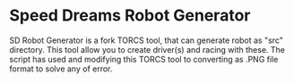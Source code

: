 # Speed Dreams Robot Generator
SD Robot Generator is a fork TORCS tool, that can generate robot as "src" directory. This tool allow you to create driver(s) and racing with these. The script has used and modifying this TORCS tool to converting as .PNG file format to solve any of error.
